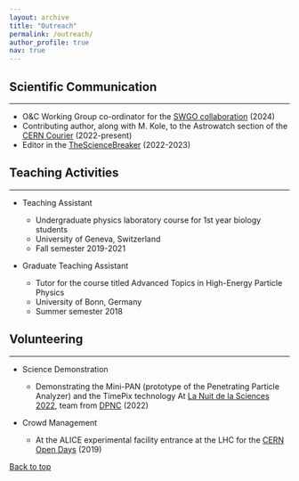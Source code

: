 ```yaml
---
layout: archive
title: "Outreach"
permalink: /outreach/
author_profile: true
nav: true
---
```


## Scientific Communication
------
* O&C Working Group co-ordinator for the [SWGO collaboration](https://www.swgo.org/SWGOWiki/doku.php?id=collaboration) (2024)
* Contributing author, along with M. Kole, to the Astrowatch section of the [CERN Courier](https://cerncourier.com) (2022-present)
* Editor in the [TheScienceBreaker](https://thesciencebreaker.org) (2022-2023)

## Teaching Activities
------
* Teaching Assistant
	* Undergraduate physics laboratory course for 1st year biology students
	* University of Geneva, Switzerland
	* Fall semester 2019-2021

* Graduate Teaching Assistant
	* Tutor for the course titled Advanced Topics in High-Energy Particle Physics
	* University of Bonn, Germany
	* Summer semester 2018


## Volunteering
------
* Science Demonstration
	* Demonstrating the Mini-PAN (prototype of the Penetrating Particle Analyzer) and the TimePix technology At [La Nuit de la Sciences 2022](http://institutions.ville-geneve.ch/fr/mhn/votre-visite/musee-dhistoire-des-sciences/evenements/nuit-de-la-science/), team from [DPNC](https://www.unige.ch/dpnc/en/) (2022)

* Crowd Management
	* At the ALICE experimental facility entrance at the LHC for the [CERN Open Days](https://opendays.cern/) (2019)

[Back to top](#)

